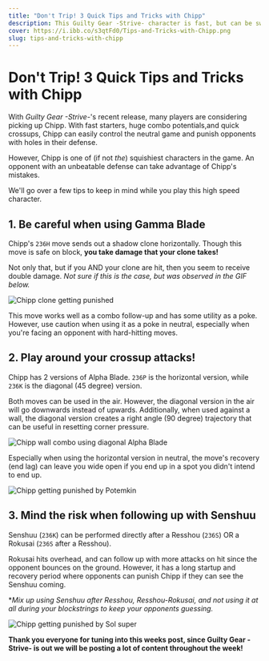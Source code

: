 ```yaml
---
title: "Don't Trip! 3 Quick Tips and Tricks with Chipp"
description: This Guilty Gear -Strive- character is fast, but can be swatted away like a fly.
cover: https://i.ibb.co/s3qtFd0/Tips-and-Tricks-with-Chipp.png
slug: tips-and-tricks-with-chipp
---
```


# Don't Trip! 3 Quick Tips and Tricks with Chipp

With *Guilty Gear -Strive-*'s recent release, many players are considering picking up Chipp. With fast starters, huge combo potentials,and quick crossups, Chipp can easily control the neutral game and punish opponents with holes in their defense.

However, Chipp is one of (if not *the*) squishiest characters in the game. An opponent with an unbeatable defense can take advantage of Chipp's mistakes.

We'll go over a few tips to keep in mind while you play this high speed character.

## 1. Be careful when using Gamma Blade

Chipp's `236H` move sends out a shadow clone horizontally. Though this move is safe on block, **you take damage that your clone takes!**

Not only that, but if you AND your clone are hit, then you seem to receive double damage. *Not sure if this is the case, but was observed in the GIF below.*

![Chipp clone getting punished](https://i.ibb.co/qRygcxL/ezgif-com-gif-maker-4.gif)

This move works well as a combo follow-up and has some utility as a poke. However, use caution when using it as a poke in neutral, especially when you're facing an opponent with hard-hitting moves.

## 2. Play around your crossup attacks!

Chipp has 2 versions of Alpha Blade. `236P` is the horizontal version, while `236K` is the diagonal (45 degree) version.

Both moves can be used in the air. However, the diagonal version in the air will go downwards instead of upwards. Additionally, when used against a wall, the diagonal version creates a right angle (90 degree) trajectory that can be useful in resetting corner pressure.

![Chipp wall combo using diagonal Alpha Blade](https://i.ibb.co/1XmGbFL/ezgif-com-gif-maker-5.gif)

Especially when using the horizontal version in neutral, the move's recovery (end lag) can leave you wide open if you end up in a spot you didn't intend to end up. 

![Chipp getting punished by Potemkin](https://i.ibb.co/gMvGF8S/ezgif-com-gif-maker-3.gif)

## 3. Mind the risk when following up with Senshuu

Senshuu (`236K`) can be performed directly after a Resshou (`236S`) OR a Rokusai (`236S` after a Resshou).

Rokusai hits overhead, and can follow up with more attacks on hit since the opponent bounces on the ground. However, it has a long startup and recovery period where opponents can punish Chipp if they can see the Senshuu coming.

**Mix up using Senshuu after Resshou, Resshou-Rokusai, and not using it at all during your blockstrings to keep your opponents guessing.*

![Chipp getting punished by Sol super](https://i.ibb.co/K6NtW3j/ezgif-com-gif-maker-6.gif)

**Thank you everyone for tuning into this weeks post, since Guilty Gear -Strive- is out we will be posting a lot of content throughout the week!**